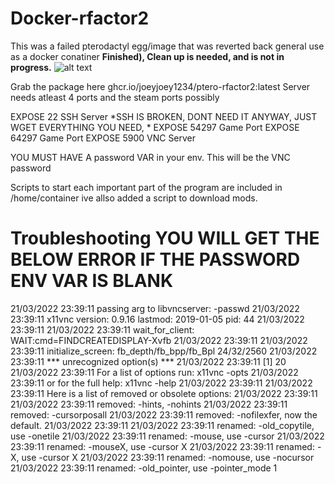 

Docker-rfactor2
===============

This was a failed pterodactyl egg/image that was reverted back general use as a docker conatiner 
**Finished), Clean up is needed, and is not in progress.**
![alt text](docker_rfactor2_diagram.png "Diagram")

Grab the package here  ghcr.io/joeyjoey1234/ptero-rfactor2:latest
Server needs atleast 4 ports and the steam ports possibly

EXPOSE 22  SSH Server  *SSH IS BROKEN, DONT NEED IT ANYWAY, JUST WGET EVERYTHING YOU NEED, *
EXPOSE 54297 Game Port
EXPOSE 64297 Game Port
EXPOSE 5900 VNC Server

YOU MUST HAVE A password VAR in your env.
This will be the VNC password

Scripts to start each important part of the program are included in /home/container
ive allso added a script to download mods.




Troubleshooting 
YOU WILL GET THE BELOW ERROR IF THE PASSWORD ENV VAR IS BLANK
============================================================
21/03/2022 23:39:11 passing arg to libvncserver: -passwd
21/03/2022 23:39:11 x11vnc version: 0.9.16 lastmod: 2019-01-05  pid: 44
21/03/2022 23:39:11 
21/03/2022 23:39:11 wait_for_client: WAIT:cmd=FINDCREATEDISPLAY-Xvfb
21/03/2022 23:39:11 
21/03/2022 23:39:11 initialize_screen: fb_depth/fb_bpp/fb_Bpl 24/32/2560
21/03/2022 23:39:11 *** unrecognized option(s) ***
21/03/2022 23:39:11 	[1]  20
21/03/2022 23:39:11 For a list of options run: x11vnc -opts
21/03/2022 23:39:11 or for the full help: x11vnc -help
21/03/2022 23:39:11 
21/03/2022 23:39:11 Here is a list of removed or obsolete options:
21/03/2022 23:39:11 
21/03/2022 23:39:11 removed: -hints, -nohints
21/03/2022 23:39:11 removed: -cursorposall
21/03/2022 23:39:11 removed: -nofilexfer, now the default.
21/03/2022 23:39:11 
21/03/2022 23:39:11 renamed: -old_copytile, use -onetile
21/03/2022 23:39:11 renamed: -mouse,   use -cursor
21/03/2022 23:39:11 renamed: -mouseX,  use -cursor X
21/03/2022 23:39:11 renamed: -X,       use -cursor X
21/03/2022 23:39:11 renamed: -nomouse, use -nocursor
21/03/2022 23:39:11 renamed: -old_pointer, use -pointer_mode 1

